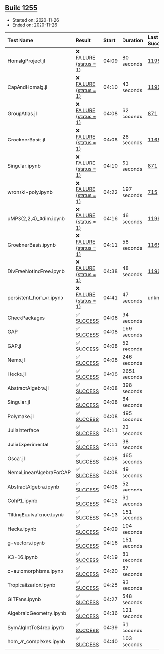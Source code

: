 ## [Build 1255](https://oscarci.mathematik.uni-kl.de/job/oscar-stable/1255/)

* Started on: 2020-11-26
* Ended on: 2020-11-26

| Test Name    | Result | Start | Duration | Last Success | First Failure |
|:-------------|:-------|:------|:---------|:-------------|:--------------|
| HomalgProject.jl | ❌ [FAILURE (status = 1)](https://oscarci.mathematik.uni-kl.de/job/oscar-stable/1255/artifact/logs/build-1255/HomalgProject.jl.log) | 04:09 | 80 seconds | [1196](https://oscarci.mathematik.uni-kl.de/job/oscar-stable/1196/) | [1197](https://oscarci.mathematik.uni-kl.de/job/oscar-stable/1197/) |
| CapAndHomalg.jl | ❌ [FAILURE (status = 1)](https://oscarci.mathematik.uni-kl.de/job/oscar-stable/1255/artifact/logs/build-1255/CapAndHomalg.jl.log) | 04:10 | 43 seconds | [1196](https://oscarci.mathematik.uni-kl.de/job/oscar-stable/1196/) | [1197](https://oscarci.mathematik.uni-kl.de/job/oscar-stable/1197/) |
| GroupAtlas.jl | ❌ [FAILURE (status = 1)](https://oscarci.mathematik.uni-kl.de/job/oscar-stable/1255/artifact/logs/build-1255/GroupAtlas.jl.log) | 04:08 | 62 seconds | [871](https://oscarci.mathematik.uni-kl.de/job/oscar-stable/871/) | [872](https://oscarci.mathematik.uni-kl.de/job/oscar-stable/872/) |
| GroebnerBasis.jl | ❌ [FAILURE (status = 1)](https://oscarci.mathematik.uni-kl.de/job/oscar-stable/1255/artifact/logs/build-1255/GroebnerBasis.jl.log) | 04:08 | 26 seconds | [1168](https://oscarci.mathematik.uni-kl.de/job/oscar-stable/1168/) | [1169](https://oscarci.mathematik.uni-kl.de/job/oscar-stable/1169/) |
| Singular.ipynb | ❌ [FAILURE (status = 1)](https://oscarci.mathematik.uni-kl.de/job/oscar-stable/1255/artifact/logs/build-1255/Singular.ipynb.log) | 04:10 | 51 seconds | [871](https://oscarci.mathematik.uni-kl.de/job/oscar-stable/871/) | [872](https://oscarci.mathematik.uni-kl.de/job/oscar-stable/872/) |
| wronski-poly.ipynb | ❌ [FAILURE (status = 1)](https://oscarci.mathematik.uni-kl.de/job/oscar-stable/1255/artifact/logs/build-1255/wronski-poly.ipynb.log) | 04:22 | 197 seconds | [715](https://oscarci.mathematik.uni-kl.de/job/oscar-stable/715/) | [716](https://oscarci.mathematik.uni-kl.de/job/oscar-stable/716/) |
| uMPS(2,2,4)_0dim.ipynb | ❌ [FAILURE (status = 1)](https://oscarci.mathematik.uni-kl.de/job/oscar-stable/1255/artifact/logs/build-1255/uMPS-2-2-4-_0dim.ipynb.log) | 04:16 | 46 seconds | [1196](https://oscarci.mathematik.uni-kl.de/job/oscar-stable/1196/) | [1197](https://oscarci.mathematik.uni-kl.de/job/oscar-stable/1197/) |
| GroebnerBasis.ipynb | ❌ [FAILURE (status = 1)](https://oscarci.mathematik.uni-kl.de/job/oscar-stable/1255/artifact/logs/build-1255/GroebnerBasis.ipynb.log) | 04:11 | 58 seconds | [1168](https://oscarci.mathematik.uni-kl.de/job/oscar-stable/1168/) | [1169](https://oscarci.mathematik.uni-kl.de/job/oscar-stable/1169/) |
| DivFreeNotIndFree.ipynb | ❌ [FAILURE (status = 1)](https://oscarci.mathematik.uni-kl.de/job/oscar-stable/1255/artifact/logs/build-1255/DivFreeNotIndFree.ipynb.log) | 04:38 | 48 seconds | [1196](https://oscarci.mathematik.uni-kl.de/job/oscar-stable/1196/) | [1197](https://oscarci.mathematik.uni-kl.de/job/oscar-stable/1197/) |
| persistent_hom_vr.ipynb | ❌ [FAILURE (status = 1)](https://oscarci.mathematik.uni-kl.de/job/oscar-stable/1255/artifact/logs/build-1255/persistent_hom_vr.ipynb.log) | 04:41 | 47 seconds | unknown | unknown |
| CheckPackages | ✅ [SUCCESS](https://oscarci.mathematik.uni-kl.de/job/oscar-stable/1255/artifact/logs/build-1255/CheckPackages.log) | 04:06 | 94 seconds |  |  |
| GAP | ✅ [SUCCESS](https://oscarci.mathematik.uni-kl.de/job/oscar-stable/1255/artifact/logs/build-1255/GAP.log) | 04:08 | 169 seconds |  |  |
| GAP.jl | ✅ [SUCCESS](https://oscarci.mathematik.uni-kl.de/job/oscar-stable/1255/artifact/logs/build-1255/GAP.jl.log) | 04:08 | 52 seconds |  |  |
| Nemo.jl | ✅ [SUCCESS](https://oscarci.mathematik.uni-kl.de/job/oscar-stable/1255/artifact/logs/build-1255/Nemo.jl.log) | 04:08 | 246 seconds |  |  |
| Hecke.jl | ✅ [SUCCESS](https://oscarci.mathematik.uni-kl.de/job/oscar-stable/1255/artifact/logs/build-1255/Hecke.jl.log) | 04:08 | 2651 seconds |  |  |
| AbstractAlgebra.jl | ✅ [SUCCESS](https://oscarci.mathematik.uni-kl.de/job/oscar-stable/1255/artifact/logs/build-1255/AbstractAlgebra.jl.log) | 04:08 | 398 seconds |  |  |
| Singular.jl | ✅ [SUCCESS](https://oscarci.mathematik.uni-kl.de/job/oscar-stable/1255/artifact/logs/build-1255/Singular.jl.log) | 04:08 | 64 seconds |  |  |
| Polymake.jl | ✅ [SUCCESS](https://oscarci.mathematik.uni-kl.de/job/oscar-stable/1255/artifact/logs/build-1255/Polymake.jl.log) | 04:08 | 495 seconds |  |  |
| JuliaInterface | ✅ [SUCCESS](https://oscarci.mathematik.uni-kl.de/job/oscar-stable/1255/artifact/logs/build-1255/JuliaInterface.log) | 04:11 | 23 seconds |  |  |
| JuliaExperimental | ✅ [SUCCESS](https://oscarci.mathematik.uni-kl.de/job/oscar-stable/1255/artifact/logs/build-1255/JuliaExperimental.log) | 04:11 | 38 seconds |  |  |
| Oscar.jl | ✅ [SUCCESS](https://oscarci.mathematik.uni-kl.de/job/oscar-stable/1255/artifact/logs/build-1255/Oscar.jl.log) | 04:08 | 465 seconds |  |  |
| NemoLinearAlgebraForCAP | ✅ [SUCCESS](https://oscarci.mathematik.uni-kl.de/job/oscar-stable/1255/artifact/logs/build-1255/NemoLinearAlgebraForCAP.log) | 04:08 | 49 seconds |  |  |
| AbstractAlgebra.ipynb | ✅ [SUCCESS](https://oscarci.mathematik.uni-kl.de/job/oscar-stable/1255/artifact/logs/build-1255/AbstractAlgebra.ipynb.log) | 04:08 | 52 seconds |  |  |
| CohP1.ipynb | ✅ [SUCCESS](https://oscarci.mathematik.uni-kl.de/job/oscar-stable/1255/artifact/logs/build-1255/CohP1.ipynb.log) | 04:12 | 61 seconds |  |  |
| TiltingEquivalence.ipynb | ✅ [SUCCESS](https://oscarci.mathematik.uni-kl.de/job/oscar-stable/1255/artifact/logs/build-1255/TiltingEquivalence.ipynb.log) | 04:13 | 151 seconds |  |  |
| Hecke.ipynb | ✅ [SUCCESS](https://oscarci.mathematik.uni-kl.de/job/oscar-stable/1255/artifact/logs/build-1255/Hecke.ipynb.log) | 04:09 | 104 seconds |  |  |
| g-vectors.ipynb | ✅ [SUCCESS](https://oscarci.mathematik.uni-kl.de/job/oscar-stable/1255/artifact/logs/build-1255/g-vectors.ipynb.log) | 04:16 | 151 seconds |  |  |
| K3-16.ipynb | ✅ [SUCCESS](https://oscarci.mathematik.uni-kl.de/job/oscar-stable/1255/artifact/logs/build-1255/K3-16.ipynb.log) | 04:19 | 81 seconds |  |  |
| c-automorphisms.ipynb | ✅ [SUCCESS](https://oscarci.mathematik.uni-kl.de/job/oscar-stable/1255/artifact/logs/build-1255/c-automorphisms.ipynb.log) | 04:20 | 87 seconds |  |  |
| Tropicalization.ipynb | ✅ [SUCCESS](https://oscarci.mathematik.uni-kl.de/job/oscar-stable/1255/artifact/logs/build-1255/Tropicalization.ipynb.log) | 04:25 | 93 seconds |  |  |
| GITFans.ipynb | ✅ [SUCCESS](https://oscarci.mathematik.uni-kl.de/job/oscar-stable/1255/artifact/logs/build-1255/GITFans.ipynb.log) | 04:27 | 548 seconds |  |  |
| AlgebraicGeometry.ipynb | ✅ [SUCCESS](https://oscarci.mathematik.uni-kl.de/job/oscar-stable/1255/artifact/logs/build-1255/AlgebraicGeometry.ipynb.log) | 04:36 | 121 seconds |  |  |
| SymAlgIntToS4rep.ipynb | ✅ [SUCCESS](https://oscarci.mathematik.uni-kl.de/job/oscar-stable/1255/artifact/logs/build-1255/SymAlgIntToS4rep.ipynb.log) | 04:39 | 61 seconds |  |  |
| hom_vr_complexes.ipynb | ✅ [SUCCESS](https://oscarci.mathematik.uni-kl.de/job/oscar-stable/1255/artifact/logs/build-1255/hom_vr_complexes.ipynb.log) | 04:40 | 103 seconds |  |  |
